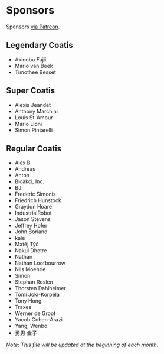 # Sponsors

Sponsors [via Patreon](https://www.patreon.com/sourcetrail).

## Legendary Coatis

* Akinobu Fujii
* Mario van Beek
* Timothee Besset

## Super Coatis

* Alexis Jeandet
* Anthony Marchini
* Louis St-Amour
* Mario Lioni
* Simon Pintarelli

## Regular Coatis

* Alex B
* Andreas
* Anton
* Bicakci, Inc.
* BJ
* Frederic Simonis
* Friedrich Hunstock
* Graydon Hoare
* IndustrialRobot
* Jason Stevens
* Jeffrey Hofer
* John Borland
* kale
* Matěj Týč
* Nakul Dhotre
* Nathan
* Nathan Loofbourrow
* Nils Moehrle
* Simon
* Stephan Roslen
* Thorsten Dahlheimer
* Tomi Joki-Korpela
* Tony Hong
* Traxes
* Werner de Groot
* Yacob Cohen-Arazi
* Yang, Wenbo
* 勇男 金子

_Note: This file will be updated at the beginning of each month._
